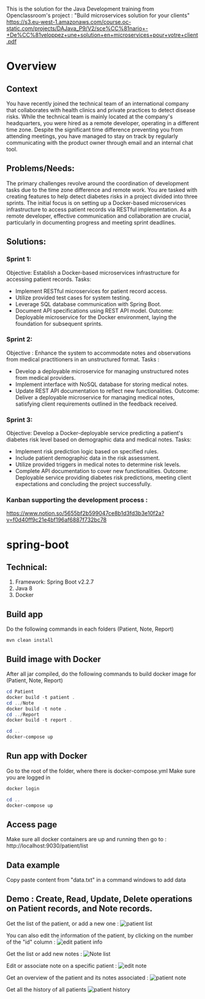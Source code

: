 This is the solution for the Java Development training from Openclassroom's project : "Build microservices solution for your clients"
https://s3.eu-west-1.amazonaws.com/course.oc-static.com/projects/DAJava_P9/V2/sce%CC%81nario+-+De%CC%81veloppez+une+solution+en+microservices+pour+votre+client.pdf

# Overview 
## Context
You have recently joined the technical team of an international company that collaborates with health clinics and private practices to detect disease risks. While the technical team is mainly located at the company's headquarters, you were hired as a remote developer, operating in a different time zone. Despite the significant time difference preventing you from attending meetings, you have managed to stay on track by regularly communicating with the product owner through email and an internal chat tool.

## Problems/Needs:
The primary challenges revolve around the coordination of development tasks due to the time zone difference and remote work. You are tasked with creating features to help detect diabetes risks in a project divided into three sprints. The initial focus is on setting up a Docker-based microservices infrastructure to access patient records via RESTful implementation. As a remote developer, effective communication and collaboration are crucial, particularly in documenting progress and meeting sprint deadlines.

## Solutions:

### Sprint 1:
Objective: Establish a Docker-based microservices infrastructure for accessing patient records.
Tasks:
- Implement RESTful microservices for patient record access.
- Utilize provided test cases for system testing.
- Leverage SQL database communication with Spring Boot.
- Document API specifications using REST API model.
Outcome: Deployable microservice for the Docker environment, laying the foundation for subsequent sprints.

### Sprint 2:
Objective : Enhance the system to accommodate notes and observations from medical practitioners in an unstructured format.
Tasks :
- Develop a deployable microservice for managing unstructured notes from medical providers.
- Implement interface with NoSQL database for storing medical notes.
- Update REST API documentation to reflect new functionalities.
Outcome: Deliver a deployable microservice for managing medical notes, satisfying client requirements outlined in the feedback received.

### Sprint 3:
Objective: Develop a Docker-deployable service predicting a patient's diabetes risk level based on demographic data and medical notes.
Tasks:
- Implement risk prediction logic based on specified rules.
- Include patient demographic data in the risk assessment.
- Utilize provided triggers in medical notes to determine risk levels.
- Complete API documentation to cover new functionalities.
Outcome: Deployable service providing diabetes risk predictions, meeting client expectations and concluding the project successfully.

### Kanban supporting the development process :
https://www.notion.so/5655bf2b599047ce8b1d3fd3b3e10f2a?v=f0d40ff9c21e4bf196af6887f732bc78

# spring-boot
## Technical:

1. Framework: Spring Boot v2.2.7
2. Java 8
3. Docker

## Build app

Do the following commands in each folders (Patient, Note, Report)

```mvn 
mvn clean install
```

## Build image with Docker

After all jar compiled, do the following commands to build docker image for (Patient, Note, Report)

```Powershell commands
cd Patient
docker build -t patient .
cd ../Note 
docker build -t note .
cd ../Report
docker build -t report .

cd ..
docker-compose up
```


## Run app with Docker

Go to the root of the folder, where there is docker-compose.yml
Make sure you are logged in

```Powershell commands
docker login

cd ..
docker-compose up
```


## Access page
Make sure all docker containers are up and running then go to :
http://localhost:9030/patient/list 

## Data example
Copy paste content from "data.txt" in a command windows to add data

## Demo : Create, Read, Update, Delete operations on Patient records, and Note records. 

Get the list of the patient, or add a new one : 
![patient list](screenshots/patient_list.png)

You can also edit the information of the patient, by clicking on the number of the "id" column :
![edit patient info](screenshots/edit_patient_info.png)

Get the list or add new notes : 
![Note list](screenshots/note_list.png)

Edit or associate note on a specific patient :
![edit note](screenshots/edit_note.png)

Get an overview of the patient and its notes associated :
![patient note](screenshots/patient_note.png)

Get all the history of all patients
![patient history](screenshots/all_patient_history.png)
